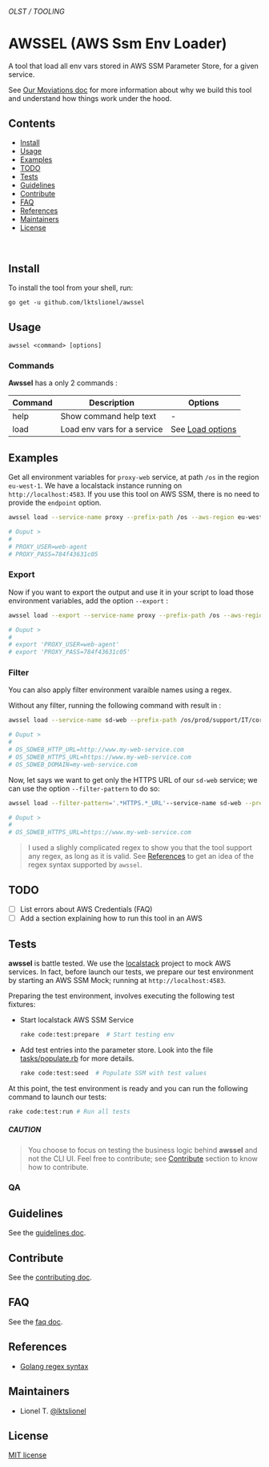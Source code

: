 ###### OLST / TOOLING
# AWSSEL (AWS Ssm Env Loader)


A tool that load all env vars stored in AWS SSM Parameter Store, for a given service.

See [Our Moviations doc](docs/awssel/motivations.md) for more information about why we build this tool and understand how things work under the hood.



## Contents

* [Install]
* [Usage]
* [Examples]
* [TODO]
* [Tests]
* [Guidelines]
* [Contribute]
* [FAQ]
* [References]
* [Maintainers]
* [License]

<br>

## Install

To install the tool from your shell, run:

```
go get -u github.com/lktslionel/awssel
```

## Usage

```
awssel <command> [options]
```

### Commands

**Awssel** has a only 2 commands : 



Command | Description | Options
---------|----------|---------
 help | Show command help text | -
 load | Load env vars for a service | See [Load options](docs/awssel/cmd/load.md)


## Examples

Get all environment variables for `proxy-web` service, at path `/os` in the region `eu-west-1`.
We have a localstack instance running on `http://localhost:4583`.
If you use this tool on AWS SSM, there is no need to provide the `endpoint` option.

```bash
awssel load --service-name proxy --prefix-path /os --aws-region eu-west-1 --endpoint http://localhost:4583

# Ouput >
# 
# PROXY_USER=web-agent
# PROXY_PASS=784f43631c05
```

### Export

Now if you want to export the output and use it in your script to load those environment variables, add the option `--export` : 

```bash
awssel load --export --service-name proxy --prefix-path /os --aws-region eu-west-1 --endpoint http://localhost:4583 

# Ouput >
# 
# export 'PROXY_USER=web-agent'
# export 'PROXY_PASS=784f43631c05'
```

### Filter

You can also apply filter environment varaible names using a regex.  

Without any filter, running the following command with result in : 

```bash
awssel load --service-name sd-web --prefix-path /os/prod/support/IT/core  --aws-region eu-west-1 --filter-pattern=".*URL"  --endpoint http://localhost:4583 --export

# Ouput >
# 
# OS_SDWEB_HTTP_URL=http://www.my-web-service.com
# OS_SDWEB_HTTPS_URL=https://www.my-web-service.com
# OS_SDWEB_DOMAIN=my-web-service.com
```

Now, let says we want to get only the HTTPS URL of our `sd-web` service; we can use the option `--filter-pattern` to do so:


```bash
awssel load --filter-pattern='.*HTTPS.*_URL'--service-name sd-web --prefix-path /os/prod/support/IT/core  --aws-region eu-west-1   --endpoint http://localhost:4583 

# Ouput >
# 
# OS_SDWEB_HTTPS_URL=https://www.my-web-service.com
```

> I used a slighly complicated regex to show you that the tool support any regex, as long as it is valid.
> See [References] to get an idea of the regex syntax supported by `awssel`.

## TODO

* [ ] List errors about AWS Credentials (FAQ)
* [ ] Add a section explaining how to run this tool in an AWS

## Tests

**awssel** is battle tested. We use the [localstack](https://github.com/localstack/localstack) project to mock AWS services.
In fact, before launch our tests, we prepare our test environment by starting an AWS SSM Mock; running at `http://localhost:4583`.

Preparing the test environment, involves executing the following test fixtures: 

- Start localstack AWS SSM Service
  ```bash
  rake code:test:prepare  # Start testing env
  ```
- Add test entries into the parameter store. Look into the file [tasks/populate.rb](tasks/populate.rb) for more details.
  ```bash
  rake code:test:seed  # Populate SSM with test values
  ```

At this point, the test environment is ready and you can run the following command to launch our tests:

```bash
rake code:test:run # Run all tests
```

##### CAUTION
> You choose to focus on testing the business logic behind **awssel** and not the CLI UI.
> Feel free to contribute; see [Contribute](#contribute) section to know how to contribute.


### QA


## Guidelines

See the [guidelines doc].

## Contribute

See the [contributing doc].

## FAQ

See the [faq doc].

## References

* [Golang regex syntax](https://github.com/google/re2/wiki/Syntax)

## Maintainers

* Lionel T. [@lktslionel](https://twitter.com/lktslionel)

## License
 
[MIT license]


[Changelog]: docs/CHANGELOG.md
[contributing doc]: docs/CONTRIBUTE.md
[guidelines doc]: docs/GUIDELINES.md
[faq doc]: docs/FAQ.md
[MIT license]: LICENSE
[Install]: #Install
[Usage]: #Usage
[Examples]: #Examples
[TODO]: #TODO
[Tests]: #Tests
[Guidelines]: #Guidelines
[Contribute]: #Contribute
[FAQ]: #FAQ
[References]: #References
[Maintainers]: #Maintainers
[License]: #License